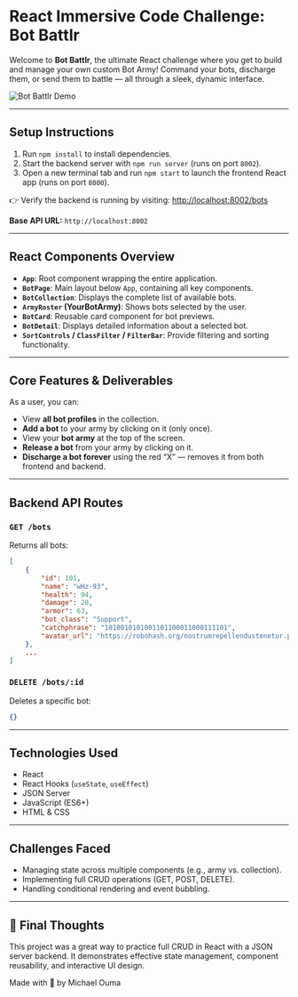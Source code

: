 # React Immersive Code Challenge: Bot Battlr  

Welcome to **Bot Battlr**, the ultimate React challenge where you get to build and manage your own custom Bot Army! Command your bots, discharge them, or send them to battle — all through a sleek, dynamic interface.

![Bot Battlr Demo](https://curriculum-content.s3.amazonaws.com/phase-2/phase-2-hooks-code-challenge-bot-battlr/checkpoint_demo.gif)

---

##  Setup Instructions

1. Run `npm install` to install dependencies.
2. Start the backend server with `npm run server` (runs on port `8002`).
3. Open a new terminal tab and run `npm start` to launch the frontend React app (runs on port `8000`).

👉 Verify the backend is running by visiting: [http://localhost:8002/bots](http://localhost:8002/bots)

**Base API URL:** `http://localhost:8002`

---

##  React Components Overview

- **`App`**: Root component wrapping the entire application.
- **`BotPage`**: Main layout below `App`, containing all key components.
- **`BotCollection`**: Displays the complete list of available bots.
- **`ArmyRoster` (YourBotArmy)**: Shows bots selected by the user.
- **`BotCard`**: Reusable card component for bot previews.
- **`BotDetail`**: Displays detailed information about a selected bot.
- **`SortControls` / `ClassFilter` / `FilterBar`**: Provide filtering and sorting functionality.

---

##  Core Features & Deliverables

As a user, you can:

-  View **all bot profiles** in the collection.
-  **Add a bot** to your army by clicking on it (only once).
-  View your **bot army** at the top of the screen.
-  **Release a bot** from your army by clicking on it.
-  **Discharge a bot forever** using the red “X” — removes it from both frontend and backend.

---

##  Backend API Routes

### `GET /bots`

Returns all bots:

```json
[
    {
        "id": 101,
        "name": "wHz-93",
        "health": 94,
        "damage": 20,
        "armor": 63,
        "bot_class": "Support",
        "catchphrase": "1010010101001101100011000111101",
        "avatar_url": "https://robohash.org/nostrumrepellendustenetur.png?size=300x300&set=set1"
    },
    ...
]
```

### `DELETE /bots/:id`

Deletes a specific bot:

```json
{}
```

---

## Technologies Used

- React
- React Hooks (`useState`, `useEffect`)
- JSON Server
- JavaScript (ES6+)
- HTML & CSS

---

##  Challenges Faced

- Managing state across multiple components (e.g., army vs. collection).
- Implementing full CRUD operations (GET, POST, DELETE).
- Handling conditional rendering and event bubbling.

---

## 🏁 Final Thoughts

This project was a great way to practice full CRUD in React with a JSON server backend. It demonstrates effective state management, component reusability, and interactive UI design.

Made with 💙 by Michael Ouma
